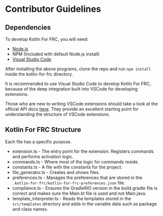 # Contributor Guidelines

## Dependencies

To develop Kotlin For FRC, you will need:

* [Node.js](https://nodejs.org/en/download)
* NPM \(Included with default Node.js install\)
* [Visual Studio Code](https://code.visualstudio.com/download)

After installing the above programs, clone the repo and run `npm install` inside the kotlin-for-frc directory.

It is recommended to use Visual Studio Code to develop Kotlin For FRC, because of the deep integration built into VSCode for developing extensions.

Those who are new to writing VSCode extensions should take a look at the official API docs [here](https://code.visualstudio.com/api).
They provide an excellent starting point for understanding the structure of VSCode extensions.

## Kotlin For FRC Structure

Each file has a specific purpose.

* extension.ts - The entry point for the extension. Registers commands and performs activation logic.
* commands.ts - Where most of the logic for commands reside.
* constants.ts - A file with the constants for the project.
* file_generator.ts - Creates and shows files.
* preferences.ts - Manages the preferences that are stored in the `.kotlin-for-frc/kotlin-for-frc-preferences.json` file.
* compliance.ts - Ensures the GradleRIO version in the build.gradle file is correct and makes sure the Main.kt file is used and not Main.java.
* template_interpreter.ts - Reads the templates stored in the `src/templates` directory and adds in the variable data such as package and class names.

